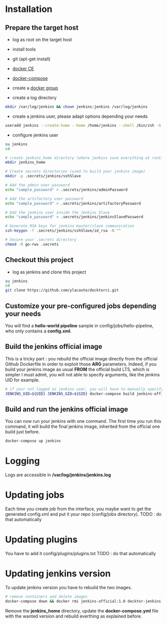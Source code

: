


# Installation

## Prepare the target host
- log as root on the target host
- install tools
 - git (apt-get install)
 - [docker CE](https://docs.docker.com/engine/installation/#server)
 - [docker-compose](https://docs.docker.com/compose/install)
 - create a [docker group](https://docs.docker.com/engine/installation/linux/linux-postinstall/#manage-docker-as-a-non-root-user)

- create a log directory
```bash
mkdir /var/log/jenkins && chown jenkins:jenkins /var/log/jenkins
```
- create a jenkins user, please adapt options depending your needs
```bash
useradd jenkins --create-home --home /home/jenkins --shell /bin/zsh -G docker
```
- configure jenkins user
```bash
su jenkins
cd

# create jenkins_home directory (where jenkins save everything at runtime)
mkdir jenkins_home

# Create secrets directories (used to build your jenkins image)
mkdir -p .secrets/jenkins/sshSlave

# Add the admin user password
echo "sample_password" > .secrets/jenkins/adminPassword

# Add the artifactory user password
echo "sample_password" > .secrets/jenkins/artifactoryPassword

# Add the jenkins user inside the Jenkins Slave
echo "sample_password" > .secrets/jenkins/jenkinsSlavePassword

# Generate RSA keys for jenkins master/slave communication
ssh-keygen -f .secrets/jenkins/sshSlave/id_rsa -N ""

# Secure your .secrets directory
chmod -R go-rwx .secrets
```

## Checkout this project
- log as jenkins and clone this project
```bash
su jenkins
cd
git clone https://github.com/ylacaute/docktorci.git
```

## Customize your pre-configured jobs depending your needs
You will find a **hello-world pipeline** sample in config/jobs/hello-pipeline, who only contains a **config.xml**.

## Build the jenkins official image
This is a tricky part : you rebuild the official image directly from the official Github Dockerfile in order to exploit those **ARG** parameters. Indeed, if you build your jenkins image as usual **FROM** the official build LTS, which is simpler I must admit, you will not able to specify arguments, like the jenkins UID for example.
```bash
# if your not logged as jenkins user, you will have to manually specify jenkins UID and GID
JENKINS_UID=${UID} JENKINS_GID=${GID} docker-compose build jenkins-official
```

## Build and run the jenkins official image
You can now run your jenkins with one command. The first time you run this command, it will build the final jenkins image, inherited from the official one build just before. 
```bash
docker-compose up jenkins
```

# Logging
Logs are accessible in **/var/log/jenkins/jenkins.log**

# Updating jobs
Each time you create job from the interface, you maybe want to get the generated config.xml and put it your repo (config/jobs directory). 
TODO : do that automatically

# Updating plugins
You have to add it config/plugins/plugins.txt
TODO : do that automatically

# Updating jenkins version
To update jenkins version you have to rebuild the two images. 
```bash
# remove containers and delete images
docker-compose down && docker rmi jenkins-official:1.0 docktor-jenkins:1.0
```
Remove the **jenkins_home** directory, update the **docker-compose.yml** file with the wanted version and rebuild everthing as explained before.




